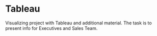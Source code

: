 # Tableau
Visualizing project with Tableau and additional material. The task is to present info for Executives and Sales Team.
